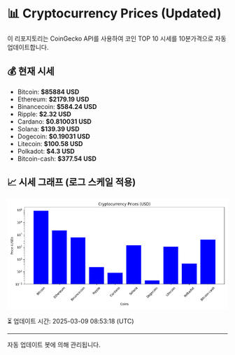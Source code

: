 
# 📊 Cryptocurrency Prices (Updated)

이 리포지토리는 CoinGecko API를 사용하여 코인 TOP 10 시세를 10분가격으로 자동 업데이트합니다.

## 💰 현재 시세
- Bitcoin: **$85884 USD**
- Ethereum: **$2179.19 USD**
- Binancecoin: **$584.24 USD**
- Ripple: **$2.32 USD**
- Cardano: **$0.810031 USD**
- Solana: **$139.39 USD**
- Dogecoin: **$0.19031 USD**
- Litecoin: **$100.58 USD**
- Polkadot: **$4.3 USD**
- Bitcoin-cash: **$377.54 USD**

## 📈 시세 그래프 (로그 스케일 적용)
![Crypto Prices](crypto_prices.png)

⏳ 업데이트 시간: 2025-03-09 08:53:18 (UTC)

---
자동 업데이트 봇에 의해 관리됩니다.
